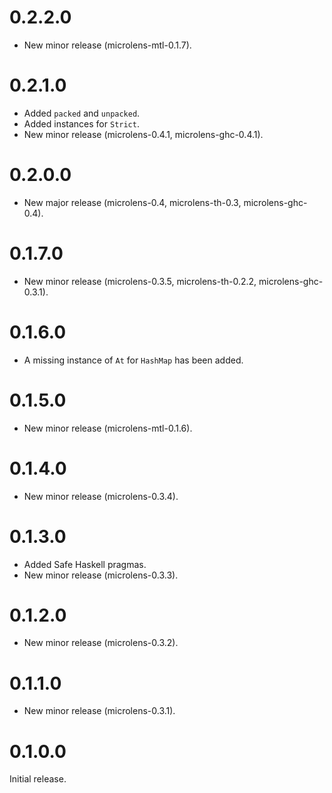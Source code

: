 # 0.2.2.0

* New minor release (microlens-mtl-0.1.7).

# 0.2.1.0

* Added `packed` and `unpacked`.
* Added instances for `Strict`.
* New minor release (microlens-0.4.1, microlens-ghc-0.4.1).

# 0.2.0.0

* New major release (microlens-0.4, microlens-th-0.3, microlens-ghc-0.4).

# 0.1.7.0

* New minor release (microlens-0.3.5, microlens-th-0.2.2, microlens-ghc-0.3.1).

# 0.1.6.0

* A missing instance of `At` for `HashMap` has been added.

# 0.1.5.0

* New minor release (microlens-mtl-0.1.6).

# 0.1.4.0

* New minor release (microlens-0.3.4).

# 0.1.3.0

* Added Safe Haskell pragmas.
* New minor release (microlens-0.3.3).

# 0.1.2.0

* New minor release (microlens-0.3.2).

# 0.1.1.0

* New minor release (microlens-0.3.1).

# 0.1.0.0

Initial release.
